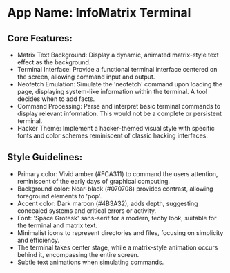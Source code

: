 # **App Name**: InfoMatrix Terminal

## Core Features:

- Matrix Text Background: Display a dynamic, animated matrix-style text effect as the background.
- Terminal Interface: Provide a functional terminal interface centered on the screen, allowing command input and output.
- Neofetch Emulation: Simulate the 'neofetch' command upon loading the page, displaying system-like information within the terminal. A tool decides when to add facts.
- Command Processing: Parse and interpret basic terminal commands to display relevant information. This would not be a complete or persistent terminal.
- Hacker Theme: Implement a hacker-themed visual style with specific fonts and color schemes reminiscent of classic hacking interfaces.

## Style Guidelines:

- Primary color: Vivid amber (#FCA311) to command the users attention, reminiscent of the early days of graphical computing.
- Background color: Near-black (#070708) provides contrast, allowing foreground elements to 'pop'.
- Accent color: Dark maroon (#4B3A32), adds depth, suggesting concealed systems and critical errors or activity.
- Font: 'Space Grotesk' sans-serif for a modern, techy look, suitable for the terminal and matrix text.
- Minimalist icons to represent directories and files, focusing on simplicity and efficiency.
- The terminal takes center stage, while a matrix-style animation occurs behind it, encompassing the entire screen.
- Subtle text animations when simulating commands.